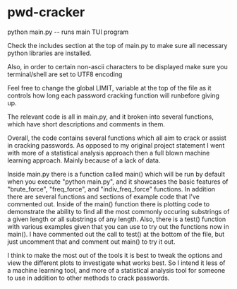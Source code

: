 # pwd-cracker

python main.py -- runs main TUI program

Check the includes section at the top of main.py to make sure all necessary python libraries are installed.

Also, in order to certain non-ascii characters to be displayed make sure you terminal/shell are set to UTF8 encoding

Feel free to change the global LIMIT, variable at the top of the file as it controls how long each password cracking function will runbefore giving up. 

The relevant code is all in main.py, and it broken into several functions, which have short descriptions and comments in them.

Overall, the code contains several functions which all aim to crack or assist in cracking passwords. As opposed to my original project statement I went with more of a statistical analysis approach then a full blown machine learning approach. Mainly because of a lack of data.

Inside main.py there is a function called main() which will be run by default when you execute "python main.py", and it showcases the basic features of "brute\_force", "freq\_force", and "indiv\_freq\_force" functions. In addition there are several functions and sections of example code that I've commented out. Inside of the main() function there is plotting code to demonstrate the ability to find all the most commonly occuring substrings of a given length or all substrings of any length. Also, there is a test() function with various examples given that you can use to try out the functions now in main(). I have commented out the call to test() at the bottom of the file, but just uncomment that and comment out main() to try it out.

I think to make the most out of the tools it is best to tweak the options and view the different plots to investigate what works best. So I intend it less of a machine learning tool, and more of a statistical analysis tool for someone to use in addition to other methods to crack passwords.

